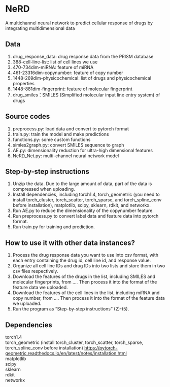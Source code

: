 # NeRD
A multichannel neural network to predict cellular response of drugs by integrating multidimensional data
## Data
1. drug_response_data: drug response data from the PRISM database  
2. 388-cell-line-list: list of cell lines we use  
3. 470-734dim-miRNA: feature of miRNA  
4. 461-23316dim-copynumber: feature of copy number  
5. 1448-269dim-physicochemical: list of drugs and physicochemical properties  
6. 1448-881dim-fingerprint: feature of molecular fingerprint  
7. drug_smiles：SMILES (Simplified molecular input line entry system) of drugs 
## Source codes
1. preprocess.py: load data and convert to pytorch format  
2. train.py: train the model and make predictions  
3. functions.py: some custom functions  
4. simles2graph.py: convert SMILES sequence to graph  
5. AE.py: dimensionality reduction for ultra-high dimensional features  
6. NeRD_Net.py: multi-channel neural network model 
## Step-by-step instructions
1. Unzip the data. Due to the large amount of data, part of the data is compressed when uploading.  
2. Install dependencies, including torch1.4, torch_geometric (you need to install torch_cluster, torch_scatter, torch_sparse, and torch_spline_conv before installation), matplotlib, scipy, sklearn, rdkit, and networkx.  
3. Run AE.py to reduce the dimensionality of the copynumber feature.
4. Run preprocess.py to convert label data and feature data into pytorch format.
5. Run train.py for training and prediction.
## How to use it with other data instances?
1. Process the drug response data you want to use into csv format, with each entry containing the drug id, cell line id, and response value.
2. Organize all cell line IDs and drug IDs into two lists and store them in two csv files respectively.
3. Download the features of the drugs in the list, including SMILES and molecular fingerprints, from …. Then process it into the format of the feature data we uploaded.
4. Download the features of the cell lines in the list, including miRNA and copy number, from …. Then process it into the format of the feature data we uploaded.
5. Run the program as “Step-by-step instructions” (2)-(5).
## Dependencies 
torch1.4  
torch_geometric (install torch_cluster, torch_scatter, torch_sparse, torch_spline_conv before installation) https://pytorch-geometric.readthedocs.io/en/latest/notes/installation.html  
matplotlib  
scipy  
sklearn  
rdkit  
networkx
